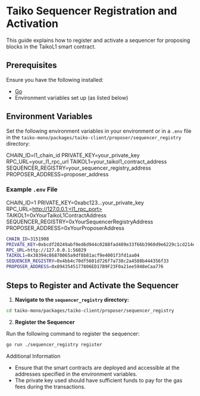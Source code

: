 # Taiko Sequencer Registration and Activation

This guide explains how to register and activate a sequencer for proposing blocks in the TaikoL1 smart contract.

## Prerequisites

Ensure you have the following installed:

- [Go](https://golang.org/doc/install)
- Environment variables set up (as listed below)

## Environment Variables

Set the following environment variables in your environment or in a `.env` file in the `taiko-mono/packages/taiko-client/proposer/sequencer_registry` directory:

CHAIN_ID=l1_chain_id
PRIVATE_KEY=your_private_key
RPC_URL=your_l1_rpc_url
TAIKOL1=your_taikol1_contract_address
SEQUENCER_REGISTRY=your_sequencer_registry_address
PROPOSER_ADDRESS=proposer_address

### Example `.env` File

CHAIN_ID=1
PRIVATE_KEY=0xabc123...your_private_key
RPC_URL=http://127.0.0.1:<l1_rpc_port>
TAIKOL1=0xYourTaikoL1ContractAddress
SEQUENCER_REGISTRY=0xYourSequencerRegistryAddress
PROPOSER_ADDRESS=0xYourProposerAddress

```sh
CHAIN_ID=3151908
PRIVATE_KEY=0xbcdf20249abf0ed6d944c0288fad489e33f66b3960d9e6229c1cd214ed3bbe31
RPC_URL=http://127.0.0.1:56029
TAIKOL1=0x38394c86870065a9df8b81acf9e4001f3fd1aa04
SEQUENCER_REGISTRY=0x4bb4c70df5601d726f7a738c2a4588b444356f33
PROPOSER_ADDRESS=0x8943545177806ED17B9F23F0a21ee5948eCaa776
```

## Steps to Register and Activate the Sequencer

1. **Navigate to the `sequencer_registry` directory:**

```sh
cd taiko-mono/packages/taiko-client/proposer/sequencer_registry
```

2. **Register the Sequencer**

Run the following command to register the sequencer:

```sh
go run ./sequencer_registry register
```

Additional Information

- Ensure that the smart contracts are deployed and accessible at the addresses specified in the environment variables.
- The private key used should have sufficient funds to pay for the gas fees during the transactions.
